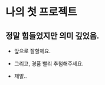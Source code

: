 나의 첫 프로젝트
============

정말 힘들었지만 의미 깊었음.
--------------------

* 앞으로 잘할께요.

* 그리고, 경품 빨리 추첨해주세요.

* 제발..